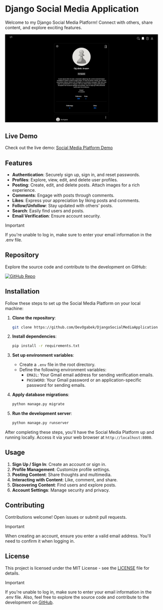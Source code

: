 # Django Social Media Application

Welcome to my Django Social Media Platform! Connect with others, share content, and explore exciting features.

[![Site Preview](static/img/logo.png)](https://djangosocialmediaapplication.pythonanywhere.com/users/profile/1/)

## Live Demo
Check out the live demo: [Social Media Platform Demo](https://djangosocialmediaapplication.pythonanywhere.com)

## Features

- **Authentication**: Securely sign up, sign in, and reset passwords.
- **Profiles**: Explore, view, edit, and delete user profiles.
- **Posting**: Create, edit, and delete posts. Attach images for a rich experience.
- **Comments**: Engage with posts through comments.
- **Likes**: Express your appreciation by liking posts and comments.
- **Follow/Unfollow**: Stay updated with others' posts.
- **Search**: Easily find users and posts.
- **Email Verification**: Ensure account security.

> [!IMPORTANT]
> If you're unable to log in, make sure to enter your email information in the .env file.

## Repository

Explore the source code and contribute to the development on GitHub:

[![GitHub Repo](https://img.shields.io/badge/GitHub-Repository-blue?logo=github)](https://github.com/DevOgabek/DjangoSocialMediaApplication)

## Installation

Follow these steps to set up the Social Media Platform on your local machine:

1. **Clone the repository**:

   ```bash
   git clone https://github.com/DevOgabek/DjangoSocialMediaApplication.git
   ```

2. **Install dependencies**:

   ```bash
   pip install -r requirements.txt
   ```

3. **Set up environment variables**:
   - Create a `.env` file in the root directory.
   - Define the following environment variables:
     - `EMAIL`: Your Gmail email address for sending verification emails.
     - `PASSWORD`: Your Gmail password or an application-specific password for sending emails.

4. **Apply database migrations**:

   ```bash
   python manage.py migrate
   ```

5. **Run the development server**:

   ```bash
   python manage.py runserver
   ```

After completing these steps, you'll have the Social Media Platform up and running locally. Access it via your web browser at `http://localhost:8000`.

## Usage

1. **Sign Up / Sign In**: Create an account or sign in.
2. **Profile Management**: Customize profile settings.
3. **Posting Content**: Share thoughts and multimedia.
4. **Interacting with Content**: Like, comment, and share.
5. **Discovering Content**: Find users and explore posts.
6. **Account Settings**: Manage security and privacy.

## Contributing

Contributions welcome! Open issues or submit pull requests.

> [!IMPORTANT]
> When creating an account, ensure you enter a valid email address. You'll need to confirm it when logging in.

## License

This project is licensed under the MIT License - see the [LICENSE](LICENSE) file for details.


> [!IMPORTANT]
> If you're unable to log in, make sure to enter your email information in the .env file. Also, feel free to explore the source code and contribute to the development on [GitHub](https://github.com/DevOgabek/DjangoSocialMediaApplication).
